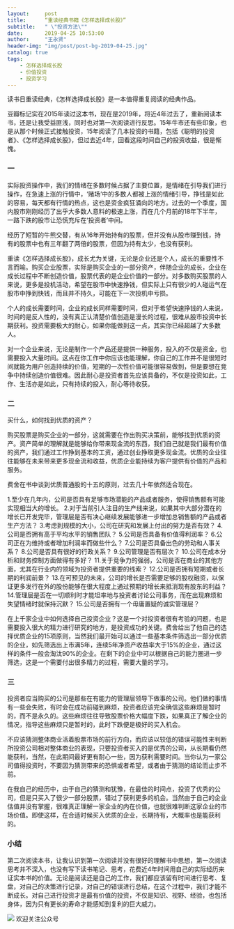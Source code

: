 ```yaml
---
layout:     post
title:      “重读经典书籍《怎样选择成长股》”
subtitle:   " \"投资方法\""
date:       2019-04-25 10:53:00
author:     "王永贤"
header-img: "img/post/post-bg-2019-04-25.jpg"
catalog: true
tags:
    - 怎样选择成长股
    - 价值投资
    - 投资学习
---
```


读书日重读经典，《怎样选择成长股》是一本值得重复阅读的经典作品。

豆瓣标记实在2015年读过这本书，现在是2019年，将近4年过去了，重新阅读本书，还是让我受益匪浅，同时也对第一次阅读进行反思。15年牛市还有些印象，也是从那个时候正式接触投资，15年阅读了几本投资的书籍，包括《聪明的投资者》、《怎样选择成长股》，但过去近4年，回看这段时间自己的投资收益，很是惭愧。



### 一


实际投资操作中，我们的情绪在多数时候占据了主要位置，是情绪在引导我们进行操作，在急速上涨的行情中，‘赌场’中的多数人都被上涨的情绪引导，挣钱是如此的容易，每天都有行情的热点，这也是资金疯狂涌向的地方。过去的一个季度，国内股市刚刚经历了出乎大多数人意料的极速上涨，而在几个月前的18年下半年，一路下跌的股市让恐慌充斥在‘投资者’中间。

经历了短暂的牛熊交替，有从16年开始持有的股票，但并没有从股市赚到钱，持有的股票中也有三年翻了两倍的股票，但因为持有太少，也没有获利。

重读《怎样选择成长股》，成长尤为关键，无论是企业还是个人，成长的重要性不言而喻。购买企业股票，实际是购买企业的一部分资产，伴随企业的成长，企业在成长过程中不断创造价值，股票代表的是企业价值的一部分。对多数购买股票的人来说，更多是投机活动，希望在股市中快速挣钱，但实际上只有很少的人碰运气在股市中挣到快钱，而且并不持久，可能在下一次投机中亏损。

个人的成长需要时间，企业的成长同样需要时间，但对于希望快速挣钱的人来说，时间的是反人性的，没有真正认清楚价值创造是漫长的过程，很难从股市投资中长期获利。投资需要极大的耐心，如果你能做到这一点，其实你已经超越了大多数人。




对一个企业来说，无论是制作一个产品还是提供一种服务，投入的不仅是资金，也需要投入大量时间。这点在你工作中你应该也能理解，你自己的工作并不是很短时间就能为用户创造持续的价值，短期的一次性价值可能很容易做到，但是要想在竞争中持续创造价值很难。因此耐心是投资者首先应该具备的，不仅是投资如此，工作、生活亦是如此，只有持续的投入，耐心等待收获。


### 二


买什么，如何找到优质的资产？

购买股票是购买企业的一部分，这就需要在作出购买决策前，能够找到优质的资产。资产简单的理解就是能够给你带来现金流的东西，我们自己就是我们最有价值的资产，我们通过工作挣到基本的工资，通过创业挣取更多现金流。优质的企业往往能够在未来带来更多现金流和收益，优质企业能持续为客户提供有价值的产品和服务。

费舍在书中谈到优质普通股的十五的原则，过去几十年依然适合现在。

1.至少在几年内，公司是否具有足够市场潜能的产品或者服务，使得销售额有可能实现相当大的增长。
2.对于当前引人注目的生产线来说，如果其中大部分潜在的增长已开发完毕，管理层是否有决心继续发展能够进一步增加总销售额的产品或者生产方法？
3.考虑到规模的大小，公司在研究和发展上付出的努力是否有效？
4.公司是否拥有高于平均水平的销售团队？
5.公司是否具备有价值得利润率？
6.公司正在为维持或者增加利润率而做些什么？
7.公司是否具备出色的劳动和人事关系？
8.公司是否具有很好的行政关系？
9.公司管理是否有层次？
10.公司在成本分析和财务控制方面做得有多好？
11.关于竞争力的强弱，公司是否在商业的其他方面，尤其在行业内的领域为投资者提供重要的线索？
12.公司是否拥有短期或者长期的利润前景？
13.在可预见的未来，公司的增长是否需要足够的股权融资，以保证更多发行在外的股份能够在很大程度上通过预期的增长来抵消现有股东的利益？
14.管理层是否在一切顺利时才能坦率地与投资者讨论公司事务，而在出现麻烦和失望情绪时就保持沉默？
15.公司是否拥有一个毋庸置疑的诚实管理层？



在上千家企业中如何选择自己投资企业？这是一个对投资者很有考验的问题，也是需要投入很大的精力进行研究的地方，是投资成功的关键。费舍给出了他自己的选择优质企业的15项原则，当然我们最开始可以通过一些基本条件筛选出一部分优质的企业，如先筛选出上市满5年，连续5年净资产收益率大于15%的企业，通过这样的条件一般会淘汰90%的企业。在剩下的企业中可以根据自己的能力圈进一步筛选，这是一个需要付出很多精力的过程，需要大量的学习。



### 三


投资者应当购买的公司是那些在有能力的管理层领导下做事的公司。他们做的事情有一些会失败，有时会在成功前碰到麻烦，投资者应该完全确信这些麻烦是暂时的，而不是永久的。这些麻烦往往导致股票价格大幅度下跌，如果真正了解企业的情况，指导这些麻烦只是暂时的，此时下跌便是极好的买入机会。

不应该猜测整体商业活着股票市场的前行方向，而应该以较低的错误可能性来判断所投资公司相对整体商业的表现，只要投资者买入的是优秀的公司，从长期看仍然能获利，当然，在此期间最好更有耐心一些，因为获利需要时间。当你认为一家公司值得投资时，不要因为猜测带来的恐惧或者希望，或者由于猜测的结论而止步不前。

在我自己的经历中，由于自己的猜测和犹豫，在最佳的时间点，投资了优秀的公司，但是只买入了很少一部分股票，错过了获利更多的机会。当然由于自己的企业估值并没有掌握，很难真正理解一家企业的内在价值，也就很难判断这家企业的市场价值。即使这样，在合适时候买入优质的企业，长期持有，大概率也是能获利的。



### 小结


第二次阅读本书，让我认识到第一次阅读并没有很好的理解书中思想，第一次阅读思考并不深入，也没有写下读书笔记、思考，花费近4年时间用自己的实际经历来证实本书的价值。无论是阅读还是自己的工作，我们都应该留有时间进行思考、复盘，对自己的决策进行记录，对自己的错误进行总结，在这个过程中，我们才能不断成长。对自己进行投资才是最有价值的投资，不仅是知识、视野、经验，也包括身体，因为只有更长的寿命才能感知到复利的巨大威力。




![](https://ws2.sinaimg.cn/large/006y8mN6ly1g776ekltnej30760760t7.jpg)
欢迎关注公众号
